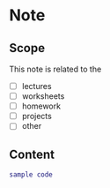 <!-- Only use if you don't have question but want to share information with others -->

# Note 

## Scope

This note is related to the
- [ ] lectures
- [ ] worksheets
- [ ] homework
- [ ] projects
- [ ] other

## Content

<Comments>

```matlab
sample code
```


